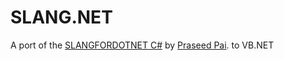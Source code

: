 SLANG.NET
=========

A port of the [SLANGFORDOTNET C#](http://slangfordotnet.codeplex.com/) by [Praseed Pai](http://praseedp.blogspot.in/). to VB.NET

